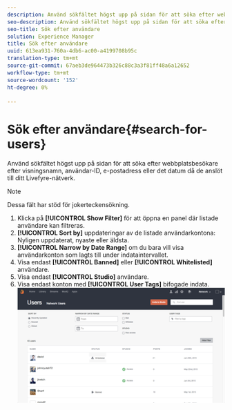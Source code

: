 ```yaml
---
description: Använd sökfältet högst upp på sidan för att söka efter webbplatsbesökare efter visningsnamn, användar-ID, e-postadress eller det datum då de anslöt till ditt Livefyre-nätverk.
seo-description: Använd sökfältet högst upp på sidan för att söka efter webbplatsbesökare efter visningsnamn, användar-ID, e-postadress eller det datum då de anslöt till ditt Livefyre-nätverk.
seo-title: Sök efter användare
solution: Experience Manager
title: Sök efter användare
uuid: 613ea931-760a-4db6-ac00-a4199708b95c
translation-type: tm+mt
source-git-commit: 67aeb3de964473b326c88c3a3f81ff48a6a12652
workflow-type: tm+mt
source-wordcount: '152'
ht-degree: 0%

---
```



# Sök efter användare{#search-for-users}

Använd sökfältet högst upp på sidan för att söka efter webbplatsbesökare efter visningsnamn, användar-ID, e-postadress eller det datum då de anslöt till ditt Livefyre-nätverk.

>[!NOTE]
>
>Dessa fält har stöd för jokerteckensökning.

1. Klicka på **[!UICONTROL Show Filter]** för att öppna en panel där listade användare kan filtreras.
1. **[!UICONTROL Sort by]** uppdateringar av de listade användarkontona: Nyligen uppdaterat, nyaste eller äldsta.
1. **[!UICONTROL Narrow by Date Range]** om du bara vill visa användarkonton som lagts till under indataintervallet.
1. Visa endast **[!UICONTROL Banned]** eller **[!UICONTROL Whitelisted]** användare.
1. Visa endast **[!UICONTROL Studio]** användare.
1. Visa endast konton med **[!UICONTROL User Tags]** bifogade indata. ![](assets/UsersFilter-1024x568.png)

